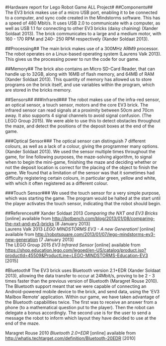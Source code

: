#Hardware report for Lego Robot Game ALL Project#
##Components##
The EV3 brick makes use of a micro USB port, enabling it to be connected to a
computer, and sync code created in the Mindstorms software. This has a speed of
480 Mbit/s. It uses USB 2.0 to communicate with a computer, as well as USB 1.1 for
connecting to other EV3 bricks (daisy chaining) (Xander Soldaat 2013). The brick communicates to
a large and a medium motor, with 160 - 170 RPM and 240- 250 RPM respectively
(Xander Soldaat 2013).

##Processing##
The main brick makes use of a 300MHz ARM9
processor. The robot operates on a
Linux-based operating system (Laurens Valk 2013). This gives us the processing
power to run the code for our game.

##Memory##
The brick also contains an Micro SD-Card
Reader, that can handle up to 32GB, along with 16MB of flash memory, and 64MB of
RAM (Xander Soldaat 2013). This quantity of memory has allowed us to store
programs on the brick itself, and use variables within the program, which are
stored in the bricks memory.

##Sensors##
###Infrared###
The robot makes use of the infra-red sensor, an optical sensor, a touch sensor,
motors and the core EV3 brick. 
The infrared sensor can read signals at a proximity between 50cm and 70cm away.
It also supports 4 signal channels to avoid signal confusion. (The LEGO Group
2015). We were able to use this to detect obstacles throughout the maze, and
detect the positions of the deposit boxes at the end of the game.

###Optical Sensor###
The optical sensor can distinguish 7 different colours, as well as a lack of a
colour, giving the programmer many options. (Xander Soldaat 2013). We used the 
sensor multiple times throughout the game, for line following purposes, the 
maze-solving algorithm, to signal when to begin the mini-game, finishing the 
maze and deciding whether or not the deposit location is correct for the placing 
of the object to finish the game. We found that a limitation of the sensor was 
that it sometimes had difficulty registering certain colours, in particular 
green, yellow and white, with which it often registered as a different colour.

###Touch Sensor###
We used the touch sensor for a very simple purpose, which was starting the game.
The program would be halted at the start until the player activates the touch
sensor, indicating that the robot should begin.

##References##
Xander Soldaat 2013 *Comparing the NXT and EV3 Bricks* [online] available from
<http://botbench.com/blog/2013/01/08/comparing-the-nxt-and-ev3-bricks> [8 January
2013]  
Laurens Valk 2013 *LEGO MINDSTORMS EV3 - A new Generation!* [online] available
from <http://robotsquare.com/2013/01/07/lego-mindstorms-ev3-new-generation> [7 January
2013]  
The LEGO Group 2015 *EV3 Infrared Sensor* [online] available from
<https://shop.education.lego.com/legoed/en-US/catalog/product.jsp?productId=45509&ProductLine=LEGO-MINDSTORMS-Education-EV3> [2015]



#Bluetooth#
The EV3 brick uses Bluetooth version 2.1+EDR (Xander Soldaat 2013), allowing the
data transfer to occur at 24Mbit/s, proving to be 2 - 3 times faster than the
previous version of Bluetooth (Maragret Rouse 2010). The Bluetooth support meant
that we were capable of connecting an Android-powered mobile device to the
brick, and send data, using the 'EV3 Mailbox Remote' application. Within our game, we have
taken advantage of the Bluetooth capabilities twice. The first was to receive an
answer from a phone (to a mathematical question put to the player). Then the
robot can delegate a bonus accordingly. The second use is for the user to send a
message the robot to inform which layout they have decided to use at the end of
the maze. 

Maragret Rouse 2010 *Bluetooth 2.0+EDR* [online] available from
<http://whatis.techtarget.com/definition/Bluetooth-20EDR> [2010]

